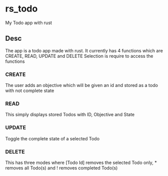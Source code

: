 # rs_todo
My Todo app with rust

## Desc
The app is a todo app made with rust.
It currently has 4 functions which are CREATE, READ, UPDATE and DELETE
Selection is require to access the functions

### CREATE
The user adds an objective which will be given an id and stored as a todo with not complete state
### READ
This simply displays stored Todos with ID, Objective and State
### UPDATE 
Toggle the complete state of a selected Todo
### DELETE
This has three modes where [Todo Id] removes the selected Todo only, * removes all Todo(s) and ! removes completed Todo(s)
